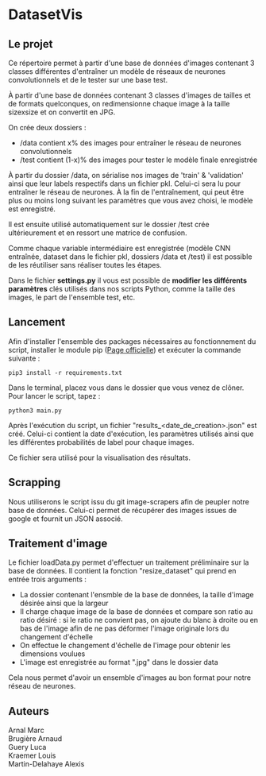 # DatasetVis

## Le projet

Ce répertoire permet à partir d'une base de données d'images contenant 3 classes différentes d'entraîner un modèle de réseaux de neurones convolutionnels et de le tester sur une base test.

À partir d'une base de données contenant 3 classes d'images de tailles et de formats quelconques, on redimensionne chaque image à la taille sizexsize et on convertit en JPG. 

On crée deux dossiers :
- /data contient x% des images pour entraîner le réseau de neurones convolutionnels
- /test contient (1-x)% des images pour tester le modèle finale enregistrée

À partir du dossier /data, on sérialise nos images de 'train' & 'validation' ainsi que leur labels respectifs dans un fichier pkl. Celui-ci sera lu pour entraîner le réseau de neurones. 
À la fin de l'entraînement, qui peut être plus ou moins long suivant les paramètres que vous avez choisi, le modèle est enregistré.

Il est ensuite utilisé automatiquement sur le dossier /test crée ultérieurement et en ressort une matrice de confusion.

Comme chaque variable intermédiaire est enregistrée (modèle CNN entraînée, dataset dans le fichier pkl, dossiers /data et /test) il est possible de les réutiliser sans réaliser toutes les étapes.

Dans le fichier <b>settings.py</b> il vous est possible de <b>modifier les différents paramètres</b> clés utilisés dans nos scripts Python, comme la taille des images, le part de l'ensemble test, etc.
 
## Lancement

Afin d'installer l'ensemble des packages nécessaires au fonctionnement du script, installer le module pip ([Page officielle](https://pypi.python.org/pypi/pip))  et exécuter la commande suivante :  

```
pip3 install -r requirements.txt
```

Dans le terminal, placez vous dans le dossier que vous venez de clôner.
Pour lancer le script, tapez :
```
python3 main.py
```
Après l'exécution du script, un fichier "results_<date_de_creation>.json" est créé. Celui-ci contient la date d'exécution, les paramètres utilisés ainsi que les différentes probabilités de label pour chaque images.

Ce fichier sera utilisé pour la visualisation des résultats.

## Scrapping

Nous utiliserons le script issu du git image-scrapers afin de peupler notre 
base de données. Celui-ci permet de récupérer des images issues de google et
fournit un JSON associé.

## Traitement d'image

Le fichier loadData.py permet d'effectuer un traitement préliminaire sur la base de données. Il contient la fonction "resize_dataset" qui prend en entrée trois arguments :
- La dossier contenant l'ensmble de la base de données, la taille d'image désirée ainsi que la largeur
- Il charge chaque image de la base de données et compare son ratio au ratio désiré : si le ratio ne convient pas, on ajoute du blanc à droite ou en bas de l'image afin de ne pas déformer l'image originale lors du changement d'échelle
- On effectue le changement d'échelle de l'image pour obtenir les dimensions voulues
- L'image est enregistrée au format ".jpg" dans le dossier data

Cela nous permet d'avoir un ensemble d'images au bon format pour notre réseau de neurones.

## Auteurs

Arnal Marc  
Brugière Arnaud  
Guery Luca  
Kraemer Louis  
Martin-Delahaye Alexis
